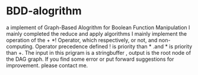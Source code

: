 # BDD-alogrithm
a implement of Graph-Based Alogrithm for Boolean Function Manipulation
I mainly completed the reduce and apply algorithms
I mainly implement the operation of the + *! Operator, which respectively, or not, and non-computing. 
Operator precedence defined ! is priority than * .and * is priority than  +.
The input in this prigram is a stringbuffer , output is the root node of the DAG graph.
If you find some error  or put forward suggestions for improvement. please contact me. 
